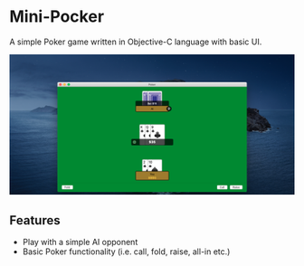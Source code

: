 # Mini-Pocker

A simple Poker game written in Objective-C language with basic UI.

![Alt text](/Screenshot.png "Screenshot")

## Features

- Play with a simple AI opponent
- Basic Poker functionality (i.e. call, fold, raise, all-in etc.)
